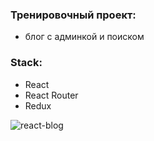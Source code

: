 ### Тренировочный проект: 
* блог с админкой и поиском

### Stack:
* React
* React Router
* Redux

![react-blog](https://user-images.githubusercontent.com/83211620/129862905-cdf8fdd5-86a8-4956-bb5d-c0324180ca68.png)
